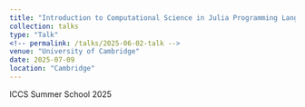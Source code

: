 ```yaml
---
title: "Introduction to Computational Science in Julia Programming Language"
collection: talks
type: "Talk"
<!-- permalink: /talks/2025-06-02-talk -->
venue: "University of Cambridge"
date: 2025-07-09
location: "Cambridge"
---
```


ICCS Summer School 2025
